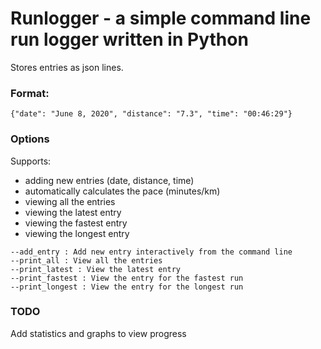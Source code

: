 # Runlogger - a simple command line run logger written in Python

Stores entries as json lines. 

### Format:
```
{"date": "June 8, 2020", "distance": "7.3", "time": "00:46:29"}
```

### Options

Supports:
* adding new entries (date, distance, time)
* automatically calculates the pace (minutes/km)
* viewing all the entries
* viewing the latest entry
* viewing the fastest entry
* viewing the longest entry


```
--add_entry : Add new entry interactively from the command line
--print_all : View all the entries
--print_latest : View the latest entry
--print_fastest : View the entry for the fastest run
--print_longest : View the entry for the longest run
```

### TODO

Add statistics and graphs to view progress

